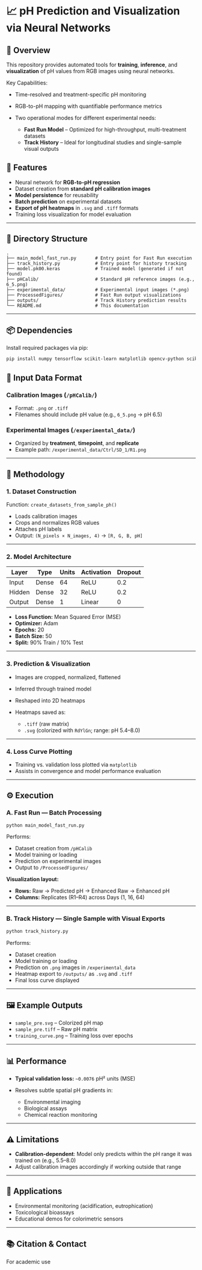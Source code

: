 
# 📈 pH Prediction and Visualization via Neural Networks

## 🧠 Overview

This repository provides automated tools for **training**, **inference**, and **visualization** of pH values from RGB images using neural networks.

Key Capabilities:

* Time-resolved and treatment-specific pH monitoring
* RGB-to-pH mapping with quantifiable performance metrics
* Two operational modes for different experimental needs:

  * **Fast Run Model** – Optimized for high-throughput, multi-treatment datasets
  * **Track History** – Ideal for longitudinal studies and single-sample visual outputs



## 🚀 Features

* Neural network for **RGB-to-pH regression**
* Dataset creation from **standard pH calibration images**
* **Model persistence** for reusability
* **Batch prediction** on experimental datasets
* **Export of pH heatmaps** in `.svg` and `.tiff` formats
* Training loss visualization for model evaluation

---

## 📂 Directory Structure

```
.
├── main_model_fast_run.py       # Entry point for Fast Run execution
├── track_history.py             # Entry point for history tracking
├── model.pk00.keras             # Trained model (generated if not found)
├── pHCalib/                     # Standard pH reference images (e.g., 6_5.png)
├── experimental_data/           # Experimental input images (*.png)
├── ProcessedFigures/            # Fast Run output visualizations
├── outputs/                     # Track History prediction results
└── README.md                    # This documentation
```

---

## 📦 Dependencies

Install required packages via pip:

```bash
pip install numpy tensorflow scikit-learn matplotlib opencv-python scikit-image pillow tqdm
```



## 📁 Input Data Format

### Calibration Images (`/pHCalib/`)

* Format: `.png` or `.tiff`
* Filenames should include pH value (e.g., `6_5.png` → pH 6.5)

### Experimental Images (`/experimental_data/`)

* Organized by **treatment**, **timepoint**, and **replicate**
* Example path: `/experimental_data/Ctrl/SD_1/R1.png`

---

## 🔬 Methodology

### 1. Dataset Construction

Function: `create_datasets_from_sample_ph()`

* Loads calibration images
* Crops and normalizes RGB values
* Attaches pH labels
* Output: `(N_pixels × N_images, 4)` → `[R, G, B, pH]`

---

### 2. Model Architecture

| Layer  | Type  | Units | Activation | Dropout |
| ------ | ----- | ----- | ---------- | ------- |
| Input  | Dense | 64    | ReLU       | 0.2     |
| Hidden | Dense | 32    | ReLU       | 0.2     |
| Output | Dense | 1     | Linear     | 0       |

* **Loss Function:** Mean Squared Error (MSE)
* **Optimizer:** Adam
* **Epochs:** 20
* **Batch Size:** 50
* **Split:** 90% Train / 10% Test

---

### 3. Prediction & Visualization

* Images are cropped, normalized, flattened
* Inferred through trained model
* Reshaped into 2D heatmaps
* Heatmaps saved as:

  * `.tiff` (raw matrix)
  * `.svg` (colorized with `RdYlGn`; range: pH 5.4–8.0)

---

### 4. Loss Curve Plotting

* Training vs. validation loss plotted via `matplotlib`
* Assists in convergence and model performance evaluation

---

## ⚙️ Execution

### A. Fast Run — Batch Processing

```bash
python main_model_fast_run.py
```

Performs:

* Dataset creation from `/pHCalib`
* Model training or loading
* Prediction on experimental images
* Output to `/ProcessedFigures/`

**Visualization layout:**

* **Rows:** Raw → Predicted pH → Enhanced Raw → Enhanced pH
* **Columns:** Replicates (R1–R4) across Days (1, 16, 64)

---

### B. Track History — Single Sample with Visual Exports

```bash
python track_history.py
```

Performs:

* Dataset creation
* Model training or loading
* Prediction on `.png` images in `/experimental_data`
* Heatmap export to `/outputs/` as `.svg` and `.tiff`
* Final loss curve displayed

---

## 🖼️ Example Outputs

* `sample_pre.svg` – Colorized pH map
* `sample_pre.tiff` – Raw pH matrix
* `training_curve.png` – Training loss over epochs

---

## 📊 Performance

* **Typical validation loss:** `~0.0076` pH² units (MSE)
* Resolves subtle spatial pH gradients in:

  * Environmental imaging
  * Biological assays
  * Chemical reaction monitoring

---

## ⚠️ Limitations

* **Calibration-dependent**: Model only predicts within the pH range it was trained on (e.g., 5.5–8.0)
* Adjust calibration images accordingly if working outside that range

---

## 🧪 Applications

* Environmental monitoring (acidification, eutrophication)
* Toxicological bioassays
* Educational demos for colorimetric sensors

---

## 📚 Citation & Contact

For academic use 

